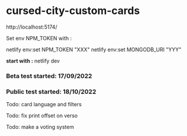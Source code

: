 # cursed-city-custom-cards

http://localhost:5174/

Set env NPM_TOKEN with :

netlify env:set NPM_TOKEN "XXX"
netlify env:set MONGODB_URI "YYY"

**start with :** netlify dev

### Beta test started: 17/09/2022

### Public test started: 18/10/2022

Todo: card language and filters

Todo: fix print offset on verso

Todo: make a voting system
